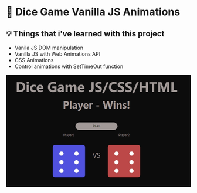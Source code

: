 # 🎲 Dice Game Vanilla JS Animations
  
 ## :bulb: Things that i've learned with this project 
 - Vanila JS DOM manipulation
 - Vanilla JS with Web Animations API
 - CSS Animations
 - Control animations with SetTimeOut function

![image](https://github.com/hahayz77/dicegametest/blob/7655c340cf223794770c3bcb0f3e211182e8a438/image.jpg)
